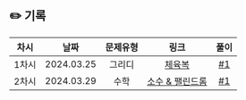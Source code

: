## ✏️ 기록   

| 차시 |    날짜    | 문제유형 | 링크 | 풀이 |
|:----:|:---------:|:----:|:-----:|:----:|
| 1차시 | 2024.03.25 |  그리디  | [체육복](https://school.programmers.co.kr/learn/courses/30/lessons/42862)  | [#1](https://github.com/AlgoLeadMe/AlgoLeadMe-10/pull/2) |
| 2차시 | 2024.03.29 |  수학  | [소수 & 팰린드롬](https://www.acmicpc.net/problem/1747)  | [#1](https://github.com/AlgoLeadMe/AlgoLeadMe-10/pull/9) |